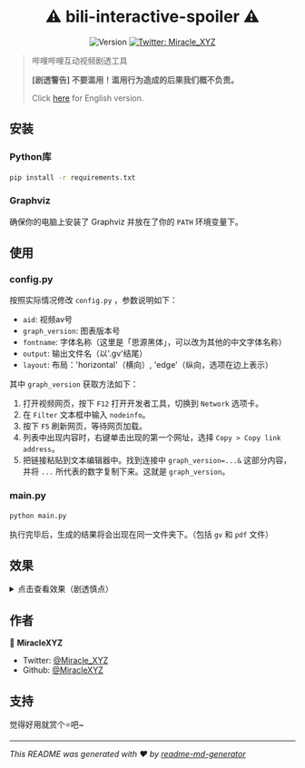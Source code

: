 <h1 align="center">⚠ bili-interactive-spoiler ⚠</h1>
<p align="center">
  <img alt="Version" src="https://img.shields.io/badge/version-0.1.0-blue.svg?cacheSeconds=2592000" />
  <a href="https://twitter.com/Miracle_XYZ">
    <img alt="Twitter: Miracle_XYZ" src="https://img.shields.io/twitter/follow/Miracle_XYZ.svg?style=social" target="_blank" />
  </a>
</p>

> 哔哩哔哩互动视频剧透工具
> 
> **[剧透警告] 不要滥用！滥用行为造成的后果我们概不负责。**
> 
> Click [here](README.md) for English version.

## 安装

### Python库

```sh
pip install -r requirements.txt
```

### Graphviz

确保你的电脑上安装了 Graphviz 并放在了你的 `PATH` 环境变量下。

## 使用

### config.py

按照实际情况修改 `config.py` ，参数说明如下：

- `aid`: 视频av号
- `graph_version`: 图表版本号
- `fontname`: 字体名称（这里是「思源黑体」，可以改为其他的中文字体名称）
- `output`: 输出文件名（以'.gv'结尾）
- `layout`: 布局：'horizontal'（横向）, 'edge'（纵向，选项在边上表示）

其中 `graph_version` 获取方法如下：

1. 打开视频网页，按下 `F12` 打开开发者工具，切换到 `Network` 选项卡。
2. 在 `Filter` 文本框中输入 `nodeinfo`。
3. 按下 `F5` 刷新网页，等待网页加载。
4. 列表中出现内容时，右键单击出现的第一个网址，选择 `Copy > Copy link address`。
5. 把链接粘贴到文本编辑器中。找到连接中 `graph_version=...&` 这部分内容，并将 `...` 所代表的数字复制下来。这就是 `graph_version`。

### main.py

```sh
python main.py
```

执行完毕后，生成的结果将会出现在同一文件夹下。（包括 `gv` 和 `pdf` 文件）


## 效果

<details>
  <summary>点击查看效果（剧透慎点）</summary>

  <img src="asset/result.png">
</details>


## 作者

👤 **MiracleXYZ**

* Twitter: [@Miracle_XYZ](https://twitter.com/Miracle_XYZ)
* Github: [@MiracleXYZ](https://github.com/MiracleXYZ)

## 支持

觉得好用就赏个⭐️吧~

***
_This README was generated with ❤️ by [readme-md-generator](https://github.com/kefranabg/readme-md-generator)_